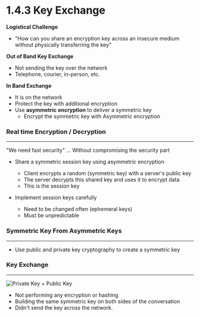 
# 1.4.3 Key Exchange

**Logistical Challenge**
- "How can you share an encryption key across an insecure medium without physically transferring the key"

**Out of Band Key Exchange**
- Not sending the key over the network
- Telephone, courier, in-person, etc.

**In Band Exchange**
- It is on the network
- Protect the key with additional encryption
- Use **asymmetric** **encryption** to deliver a symmetric key
	- Encrypt the symmetric key with Asymmetric encryption


### Real time Encryption / Decryption
------
"We need fast security" ... Without compromising the security part

- Share a symmetric session key using asymmetric encryption
	- Client encrypts a random (symmetric key) with a server's public key
	- The server decrypts this shared key and uses it to encrypt data
	- This is the session key

- Implement session keys carefully
	- Need to be changed often (ephemeral keys)
	- Must be unpredictable


### Symmetric Key From Asymmetric Keys
------
- Use public and private key cryptography to create a symmetric key


### Key Exchange 
----------------
![Private Key + Public Key](Photos/Private-Key-Public-Key.png)

- Not performing any encryption or hashing
- Building the same symmetric key on both sides of the conversation
- Didn't send the key across the network.